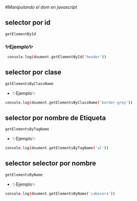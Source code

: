 #_Manipulando el dom en javascript_

## selector por id

```sh
getElementById
```

### ✨Ejemplo✨

```sh
 console.log(doument.getElementById('header'))
```

## selector por clase

```sh
getElementsByClassName
```

-   ✨Ejemplo✨

```sh
console.log(doument.getElementsByClassName('border-grey'))
```

## selector por nombre de Etiqueta

```sh
getElementsByTagName
```

-   ✨Ejemplo✨

```sh
console.log(doument.getElementsByTagName('ul'))
```

## selector selector por nombre

```sh
getElementsByName
```

-   ✨Ejemplo✨

```sh
console.log(doument.getElementsByName('cabecera'))
```
